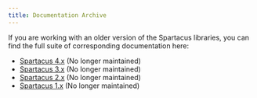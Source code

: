 ```yaml
---
title: Documentation Archive
---
```


If you are working with an older version of the Spartacus libraries, you can find the full suite of corresponding documentation here:

- [Spartacus 4.x](https://sap.github.io/spartacus-docs/) (No longer maintained)
- [Spartacus 3.x](https://sap.github.io/spartacus-docs/3.x/) (No longer maintained)
- [Spartacus 2.x](https://sap.github.io/spartacus-docs/2.x/) (No longer maintained)
- [Spartacus 1.x](https://sap.github.io/spartacus-docs/1.x/) (No longer maintained)
